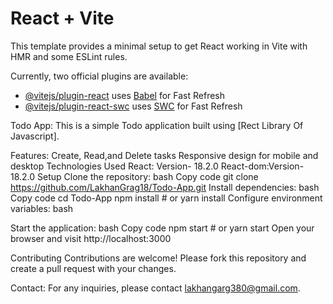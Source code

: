 # React + Vite

This template provides a minimal setup to get React working in Vite with HMR and some ESLint rules.

Currently, two official plugins are available:

- [@vitejs/plugin-react](https://github.com/vitejs/vite-plugin-react/blob/main/packages/plugin-react/README.md) uses [Babel](https://babeljs.io/) for Fast Refresh
- [@vitejs/plugin-react-swc](https://github.com/vitejs/vite-plugin-react-swc) uses [SWC](https://swc.rs/) for Fast Refresh

Todo App:
This is a simple Todo application built using [Rect Library Of Javascript].

Features:
Create, Read,and Delete tasks
Responsive design for mobile and desktop
Technologies Used
React: Version- 18.2.0
React-dom:Version- 18.2.0
Setup
Clone the repository:
bash
Copy code
git clone https://github.com/LakhanGrag18/Todo-App.git
Install dependencies:
bash
Copy code
cd Todo-App
npm install   # or yarn install
Configure environment variables:
bash

Start the application:
bash
Copy code
npm start   # or yarn start
Open your browser and visit http://localhost:3000

Contributing
Contributions are welcome! Please fork this repository and create a pull request with your changes.

Contact:
For any inquiries, please contact lakhangarg380@gmail.com.

